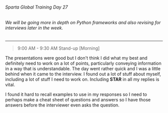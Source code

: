 ###### Sparta Global Training Day 27
###### We will be going more in depth on Python frameworks and also revising for interviews later in the week.
___

> 9:00 AM - 9:30 AM Stand-up [Morning]

The presentations were good but I don't think I did what my best and definitely need to work on a lot of points,
particularly conveying information in a way that is understandable. The day went rather quick and I was a little
behind when it came to the interview. I found out a lot of stuff about myself, including a lot of stuff I need to work on.
Including **STAR** in all my replies is vital.

I found it hard to recall examples to use in my responses so I need to perhaps make a cheat sheet of questions and answers
so I have those answers before the interviewer even asks the question.